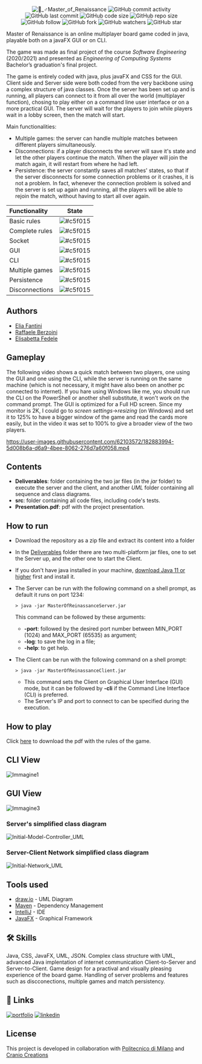 <p align="center">
  <img alt="🧝_♂️Master_of_Renaissance" src="https://user-images.githubusercontent.com/62103572/182853946-59f2b6f0-6023-4cf4-a3fc-8db3c3218912.png">
  <img alt="GitHub commit activity" src="https://img.shields.io/github/commit-activity/y/EliaFantini/Master-of-Renaissance-A-java-online-multiplayer-board-game">
  <img alt="GitHub last commit" src="https://img.shields.io/github/last-commit/EliaFantini/Master-of-Renaissance-A-java-online-multiplayer-board-game">
  <img alt="GitHub code size" src="https://img.shields.io/github/languages/code-size/EliaFantini/Master-of-Renaissance-A-java-online-multiplayer-board-game">
  <img alt="GitHub repo size" src="https://img.shields.io/github/repo-size/EliaFantini/Master-of-Renaissance-A-java-online-multiplayer-board-game">
  <img alt="GitHub follow" src="https://img.shields.io/github/followers/EliaFantini?label=Follow">
  <img alt="GitHub fork" src="https://img.shields.io/github/forks/EliaFantini/Master-of-Renaissance-A-java-online-multiplayer-board-game?label=Fork">
  <img alt="GitHub watchers" src="https://img.shields.io/github/watchers/EliaFantini/Master-of-Renaissance-A-java-online-multiplayer-board-game?abel=Watch">
  <img alt="GitHub star" src="https://img.shields.io/github/stars/EliaFantini/Master-of-Renaissance-A-java-online-multiplayer-board-game?style=social">
</p>

Master of Renaissance is an online multiplayer board game coded in java, playable both on a javaFX GUI or on CLI. 

The game was made as final project of the course *Software Engineering* (2020/2021) and presented as *Engineering of Computing Systems* Bachelor’s graduation's final project. 

The game is entirely coded with java, plus javaFX and CSS for the GUI. Client side and Server side were both coded from the very backbone using a complex structure of java classes. Once the server has been set up and is running, all players can connect to it from all over the world (multiplayer function), chosing to play either on a command line user interface or on a more practical GUI. The server will wait for the players to join while players wait in a lobby screen, then the match will start. 

Main functionalities:
- Multiple games: the server can handle multiple matches between different players simultaneously.
- Disconnections: if a player disconnects the server will save it's state and let the other players continue the match. When the player will join the match again, it will restart from where he had left.
- Persistence: the server constantly saves all matches' states, so that if the server disconnects for some connection problems or it crashes, it is not a problem. In fact, whenever the connection problem is solved and the server is set up again and running, all the players will be able to rejoin the match, without having to start all over again.

| Functionality | State |
|:-----------------------|:------------------------------------:|
| Basic rules | ![#c5f015](https://via.placeholder.com/15/c5f015/c5f015.png)|
| Complete rules | ![#c5f015](https://via.placeholder.com/15/c5f015/c5f015.png) |
| Socket | ![#c5f015](https://via.placeholder.com/15/c5f015/c5f015.png) |
| GUI | ![#c5f015](https://via.placeholder.com/15/c5f015/c5f015.png) |
| CLI | ![#c5f015](https://via.placeholder.com/15/c5f015/c5f015.png)|
| Multiple games | ![#c5f015](https://via.placeholder.com/15/c5f015/c5f015.png) |
| Persistence | ![#c5f015](https://via.placeholder.com/15/c5f015/c5f015.png) |
| Disconnections | ![#c5f015](https://via.placeholder.com/15/c5f015/c5f015.png) |


## Authors
- [Elia Fantini](https://www.github.com/EliaFantini)
- [Raffaele Berzoini](https://github.com/RaffaeleBerzoini)
- [Elisabetta Fedele](https://github.com/elisabettafedele)
## Gameplay
The following video shows a quick match between two players, one using the GUI and one using the CLI, while the server is running on the same machine (which is not necessary, it might have also been on another pc connected to internet). If you hare using Windows like me, you should run the CLI on the PowerShell or another shell substitute, it won't work on the command prompt. 
The GUI  is optimized for a Full HD screen. Since my monitor is 2K, I could go to *screen settings*->*resizing*  (on Windows) and set it to 125% to have a bigger window of the game and read the cards more easily, but in the video it was set to 100% to give a broader view of the two players.

https://user-images.githubusercontent.com/62103572/182883994-5d008b6a-d6a9-4bee-8062-276d7a60f058.mp4


## Contents
* **Deliverables**: folder containing the two jar files (in the *jar* folder) to execute the server and the client, and another *UML* folder containing all sequence and class diagrams.
* **src**: folder containing all code files, including code's tests.
* **Presentation.pdf**: pdf with the project presentation.

## How to run
- Download the repository as a zip file and extract its content into a folder
- In the [Deliverables](Deliverables) folder there are two multi-platform jar files, one to set the Server up, and the other one to start the Client.
- If you don't have java installed in your machine, [download Java 11 or higher](https://www.oracle.com/java/technologies/downloads/archive/) first and install it.
- The Server can be run with the following command on a shell prompt, as default it runs on port 1234:
    ```shell
    > java -jar MasterOfReinassanceServer.jar
    ```
  This command can be followed by these arguments:
  - **-port**: followed by the desired port number between MIN_PORT (1024) and MAX_PORT (65535) as argument;
  - **-log**: to save the log in a file;
  - **-help**: to get help.

- The Client can be run with the following command on a shell prompt:
    ```shell
    > java -jar MasterOfReinassanceClient.jar
    ```
    - This command sets the Client on Graphical User Interface (GUI) mode, but it can be followed by **-cli** if the Command Line Interface (CLI) is preferred.
    - The Server's IP and port to connect to can be specified during the execution.
## How to play
Click [here](https://github.com/EliaFantini/Master-of-Renaissance-A-java-online-multiplayer-board-game/files/9261036/Masters-of-Renaissance_rules.pdf) to download the pdf with the rules of the game.




## CLI View
![Immagine1](https://user-images.githubusercontent.com/62103572/131249493-2e6940a1-c5e1-4ad9-b803-a3c2131cd2c2.png)

## GUI View
![Immagine3](https://user-images.githubusercontent.com/62103572/131249497-571b9ab9-b9ee-4295-8fef-343e32dc52f5.png)

### Server's simplified class diagram
![Initial-Model-Controller_UML](https://user-images.githubusercontent.com/62103572/182864378-08be4ee4-04d1-4e41-a8f6-d6f71503557c.png)
### Server-Client Network simplified class diagram
![Initial-Network_UML](https://user-images.githubusercontent.com/62103572/182864401-a7a269e0-76fc-4369-b254-fdccb1022ae5.png)

## Tools used
* [draw.io](http://draw.io) - UML Diagram
* [Maven](https://maven.apache.org/) - Dependency Management
* [IntelliJ](https://www.jetbrains.com/idea/) - IDE
* [JavaFX](https://openjfx.io) - Graphical Framework
## 🛠 Skills
Java, CSS, JavaFX, UML, JSON. Complex class structure with UML, advanced Java implentation of internet communication Client-to-Server and Server-to-Client. Game design for a practival and visually pleasing experience of the board game. Handling of server problems and features such as discconections, multiple games and match persistency.
## 🔗 Links
[![portfolio](https://img.shields.io/badge/my_portfolio-000?style=for-the-badge&logo=ko-fi&logoColor=white)](https://eliafantini.github.io/Portfolio/)
[![linkedin](https://img.shields.io/badge/linkedin-0A66C2?style=for-the-badge&logo=linkedin&logoColor=white)](https://www.linkedin.com/in/-elia-fantini/)

## License

This project is developed in collaboration with [Politecnico di Milano](https://www.polimi.it) and [Cranio Creations](http://www.craniocreations.it)
